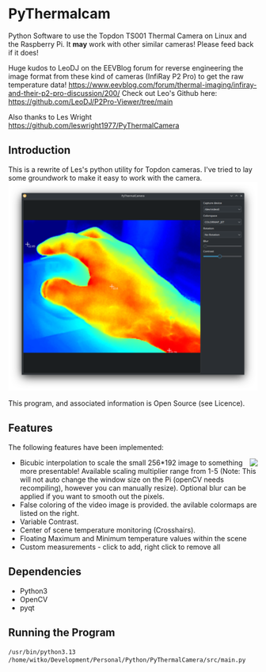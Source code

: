 # PyThermalcam
Python Software to use the Topdon TS001 Thermal Camera on Linux and the Raspberry Pi. It **may** work with other similar cameras! Please feed back if it does!

Huge kudos to LeoDJ on the EEVBlog forum for reverse engineering the image format from these kind of cameras (InfiRay P2 Pro) to get the raw temperature data!
https://www.eevblog.com/forum/thermal-imaging/infiray-and-their-p2-pro-discussion/200/
Check out Leo's Github here: https://github.com/LeoDJ/P2Pro-Viewer/tree/main

Also thanks to Les Wright https://github.com/leswright1977/PyThermalCamera


## Introduction

This is a rewrite of Les's python utility for Topdon cameras. I've tried to lay some groundwork to make it easy to work with the camera.
![Screenshot](media/hand.png)

This program, and associated information is Open Source (see Licence). 

## Features
The following features have been implemented:

<img align="right" src="media/colormaps.png">

- Bicubic interpolation to scale the small 256*192 image to something more presentable! Available scaling multiplier range from 1-5 (Note: This will not auto change the window size on the Pi (openCV needs recompiling), however you can manually resize). Optional blur can be applied if you want to smooth out the pixels.
- False coloring of the video image is provided. the avilable colormaps are listed on the right.
- Variable Contrast.
- Center of scene temperature monitoring (Crosshairs).
- Floating Maximum and Minimum temperature values within the scene
- Custom measurements - click to add, right click to remove all

## Dependencies

- Python3
- OpenCV
- pyqt

## Running the Program

```
/usr/bin/python3.13 /home/witko/Development/Personal/Python/PyThermalCamera/src/main.py
```
